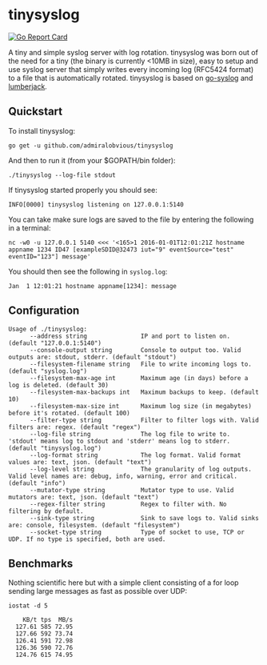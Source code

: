 # tinysyslog
[![Go Report Card](http://goreportcard.com/badge/admiralobvious/tinysyslog)](http://goreportcard.com/report/admiralobvious/tinysyslog)

A tiny and simple syslog server with log rotation. tinysyslog was born out of the need for a tiny (the binary is currently <10MB in size), easy to setup and use syslog server that simply writes every incoming log (RFC5424 format) to a file that is automatically rotated. tinysyslog is based on [go-syslog](https://github.com/mcuadros/go-syslog) and [lumberjack](https://github.com/natefinch/lumberjack).

## Quickstart
To install tinysyslog:

    go get -u github.com/admiralobvious/tinysyslog
And then to run it (from your $GOPATH/bin folder):

    ./tinysyslog --log-file stdout
If tinysyslog started properly you should see:
```
INFO[0000] tinysyslog listening on 127.0.0.1:5140
```
You can take make sure logs are saved to the file by entering the following in a terminal:
```
nc -w0 -u 127.0.0.1 5140 <<< '<165>1 2016-01-01T12:01:21Z hostname appname 1234 ID47 [exampleSDID@32473 iut="9" eventSource="test" eventID="123"] message'
```

You should then see the following in `syslog.log`:
```
Jan  1 12:01:21 hostname appname[1234]: message
```

## Configuration
```
Usage of ./tinysyslog:
      --address string               IP and port to listen on. (default "127.0.0.1:5140")
      --console-output string        Console to output too. Valid outputs are: stdout, stderr. (default "stdout")
      --filesystem-filename string   File to write incoming logs to. (default "syslog.log")
      --filesystem-max-age int       Maximum age (in days) before a log is deleted. (default 30)
      --filesystem-max-backups int   Maximum backups to keep. (default 10)
      --filesystem-max-size int      Maximum log size (in megabytes) before it's rotated. (default 100)
      --filter-type string           Filter to filter logs with. Valid filters are: regex. (default "regex")
      --log-file string              The log file to write to. 'stdout' means log to stdout and 'stderr' means log to stderr. (default "tinysyslog.log")
      --log-format string            The log format. Valid format values are: text, json. (default "text")
      --log-level string             The granularity of log outputs. Valid level names are: debug, info, warning, error and critical. (default "info")
      --mutator-type string          Mutator type to use. Valid mutators are: text, json. (default "text")
      --regex-filter string          Regex to filter with. No filtering by default.
      --sink-type string             Sink to save logs to. Valid sinks are: console, filesystem. (default "filesystem")
      --socket-type string           Type of socket to use, TCP or UDP. If no type is specified, both are used.
```

## Benchmarks
Nothing scientific here but with a simple client consisting of a for loop sending large messages as fast as possible over UDP:

`iostat -d 5`
```
    KB/t tps  MB/s
  127.61 585 72.95
  127.66 592 73.74
  126.41 591 72.98
  126.36 590 72.76
  124.76 615 74.95
```
